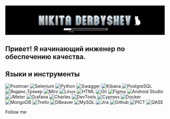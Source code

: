 ![Header](https://github.com/Nickita119/Nickita119/blob/main/assets/header.png)

## Привет! Я начинающий инженер по обеспечению качества.

## Языки и инструменты
![Postman](https://img.shields.io/badge/-Postman-090810?style=for-the-badge&logo=Postman)
![Selenium](https://img.shields.io/badge/-Selenium-090810?style=for-the-badge&logo=Selenium)
![Python](https://img.shields.io/badge/-Python-090810?style=for-the-badge&logo=Python)
![Swagger](https://img.shields.io/badge/-Swagger-090810?style=for-the-badge&logo=Swagger)
![Kibana](https://img.shields.io/badge/-Kibana-090810?style=for-the-badge&logo=Kibana)
![PostgreSQL](https://img.shields.io/badge/-PostgreSQL-090810?style=for-the-badge&logo=PostgreSQL)
![Яндекс.Трекер](https://img.shields.io/badge/-Яндекс.Трекер-090810?style=for-the-badge&logo=Yandex)
![Miro](https://img.shields.io/badge/-Miro-090810?style=for-the-badge&logo=Miro)
![Linux](https://img.shields.io/badge/-Linux-090810?style=for-the-badge&logo=Linux)
![HTML](https://img.shields.io/badge/-HTML-090810?style=for-the-badge&logo=HTML5)
![Git](https://img.shields.io/badge/-Git-090810?style=for-the-badge&logo=Git)
![Figma](https://img.shields.io/badge/-Figma-090810?style=for-the-badge&logo=Figma)
![Android Studio](https://img.shields.io/badge/-Android%20Studio-090810?style=for-the-badge&logo=Android%20Studio)
![JMeter](https://img.shields.io/badge/-JMeter-090810?style=for-the-badge&logo=apache-jmeter)
![Grafana](https://img.shields.io/badge/-Grafana-090810?style=for-the-badge&logo=Grafana)
![Charles](https://img.shields.io/badge/-Charles-090810?style=for-the-badge&logo=Charles)
![DevTools](https://img.shields.io/badge/-DevTools-090810?style=for-the-badge&logo=DevTools)
![Cypress](https://img.shields.io/badge/-Cypress-090810?style=for-the-badge&logo=Cypress)
![Docker](https://img.shields.io/badge/-Docker-090810?style=for-the-badge&logo=Docker)
![MongoDB](https://img.shields.io/badge/-MongoDB-090810?style=for-the-badge&logo=MongoDB)
![Trello](https://img.shields.io/badge/-Trello-0079BF?style=for-the-badge&logo=Trello)
![DBeaver](https://img.shields.io/badge/-DBeaver-090810?style=for-the-badge&logo=DBeaver)
![MySQL](https://img.shields.io/badge/-MySQL-090810?style=for-the-badge&logo=MySQL)
![Jira](https://img.shields.io/badge/-Jira-0079BF?style=for-the-badge&logo=Jira)
[](https://developer.chrome.com/docs/devtools/)
[](https://developer.chrome.com/docs/devtools/)
![Github](https://img.shields.io/badge/-Github-090810?style=for-the-badge&logo=Github)
![PICT](https://img.shields.io/badge/-PICT-00A9E0?style=for-the-badge&logo=Microsoft)
![QASE](https://img.shields.io/badge/-QASE-090810?style=for-the-badge&logo=QASE)


Follow me